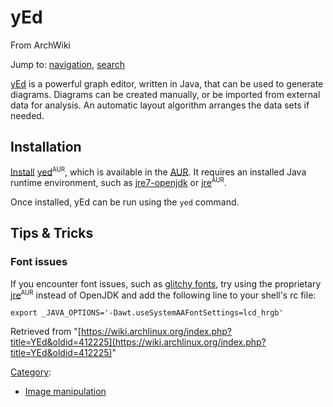 # yEd

From ArchWiki

Jump to: [navigation](#column-one), [search](#searchInput)

[yEd](http://www.yworks.com/en/products_yed_about.html) is a powerful graph editor, written in Java, that can be used to generate diagrams. Diagrams can be created manually, or be imported from external data for analysis. An automatic layout algorithm arranges the data sets if needed.

## Installation

[Install](/index.php/Install "Install") [yed](https://aur.archlinux.org/packages/yed/)<sup><small>AUR</small></sup>, which is available in the [AUR](/index.php/AUR "AUR"). It requires an installed Java runtime environment, such as [jre7-openjdk](https://www.archlinux.org/packages/?name=jre7-openjdk) or [jre](https://aur.archlinux.org/packages/jre/)<sup><small>AUR</small></sup>.

Once installed, yEd can be run using the `yed` command.

## Tips & Tricks

### Font issues

If you encounter font issues, such as [glitchy fonts](http://i.imgur.com/mcvU014.png), try using the proprietary [jre](https://aur.archlinux.org/packages/jre/)<sup><small>AUR</small></sup> instead of OpenJDK and add the following line to your shell's rc file:

```
export _JAVA_OPTIONS='-Dawt.useSystemAAFontSettings=lcd_hrgb'

```

Retrieved from "[https://wiki.archlinux.org/index.php?title=YEd&oldid=412225](https://wiki.archlinux.org/index.php?title=YEd&oldid=412225)"

[Category](/index.php/Special:Categories "Special:Categories"):

*   [Image manipulation](/index.php/Category:Image_manipulation "Category:Image manipulation")